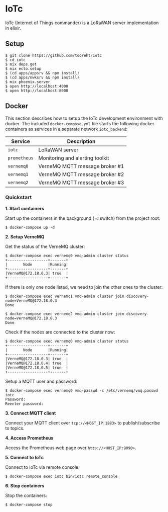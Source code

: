 # IoTc

IoTc (Internet of Things commander) is a LoRaWAN server implementation in elixir.

## Setup

    $ git clone https://github.com/tooreht/iotc
    $ cd iotc
    $ mix deps.get
    $ mix ecto.setup
    $ (cd apps/appsrv && npm install)
    $ (cd apps/nwksrv && npm install)
    $ mix phoenix.server
    $ open http://localhost:4000
    $ open http://localhost:8000

## Docker

This section describes how to setup the IoTc development environment with docker. The included `docker-compose.yml` file starts the following docker containers as services in a separate network `iotc_backend`:

| Service      | Description                     |
| -------------| ------------------------------- |
| `iotc`       | LoRaWAN server          |
| `prometheus` | Monitoring and alerting toolkit |
| `vernemq0`   | VerneMQ MQTT message broker #1  |
| `vernemq1`   | VerneMQ MQTT message broker #2  |
| `vernemq2`   | VerneMQ MQTT message broker #3  |

### Quickstart

**1. Start containers**

Start up the containers in the background (`-d` switch) from the project root:

    $ docker-compose up -d


**2. Setup VerneMQ**

Get the status of the VerneMQ cluster:

    $ docker-compose exec vernemq0 vmq-admin cluster status
    +------------------+-------+
    |       Node       |Running|
    +------------------+-------+
    |VerneMQ@172.18.0.3| true  |
    +------------------+-------+

If there is only one node listed, we need to join the other ones to the cluster:

    $ docker-compose exec vernemq1 vmq-admin cluster join discovery-node=VerneMQ@172.18.0.3
    Done

    $ docker-compose exec vernemq2 vmq-admin cluster join discovery-node=VerneMQ@172.18.0.3
    Done

Check if the nodes are connected to the cluster now:

    $ docker-compose exec vernemq0 vmq-admin cluster status
    +------------------+-------+
    |       Node       |Running|
    +------------------+-------+
    |VerneMQ@172.18.0.3| true  |
    |VerneMQ@172.18.0.4| true  |
    |VerneMQ@172.18.0.5| true  |
    +------------------+-------+

Setup a MQTT user and password:

    $ docker-compose exec vernemq0 vmq-passwd -c /etc/vernemq/vmq.passwd iotc
    Password:
    Reenter password:

**3. Connect MQTT client**

Connect your MQTT client over `tcp://<HOST_IP:1883>` to publish/subscribe to topics.

**4. Access Prometheus**

Access the Prometheus web page over `http://<HOST_IP:9090>`.

**5. Connect to IoTc**

Connect to IoTc via remote console:

    $ docker-compose exec iotc bin/iotc remote_console

**6. Stop containers**

Stop the containers:

    $ docker-compose stop
